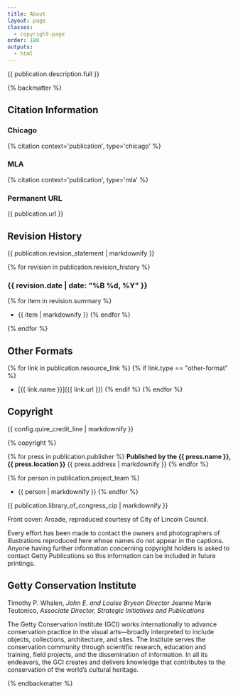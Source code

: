 ```yaml
---
title: About
layout: page
classes:
  - copyright-page
order: 180
outputs:
  - html
---
```


{{ publication.description.full }}

{% backmatter %}

<div class="citation-info">

## Citation Information

### Chicago

{% citation context='publication', type='chicago' %}

### MLA

{% citation context='publication', type='mla' %}

### Permanent URL

{{ publication.url }}

</div>
<div class="revision-history">

## Revision History

{{ publication.revision_statement | markdownify }}

{% for revision in publication.revision_history %}

### {{ revision.date | date: "%B %d, %Y" }}

{% for item in revision.summary %}
- {{ item | markdownify }}
{% endfor %}

{% endfor %}

</div>
<div class="other-formats">

## Other Formats

{% for link in publication.resource_link %}
{% if link.type == "other-format" %}
- [{{ link.name }}]({{ link.url }})
{% endif %}
{% endfor %}

</div>
<div class="copyright">

## Copyright

{{ config.quire_credit_line | markdownify }}

{% copyright %}

</div>
<div class="publisher">

{% for press in publication.publisher %}
**Published by the {{ press.name }}, {{ press.location }}**
{{ press.address | markdownify }}
{% endfor %}

</div>
<div class="project-team">

{% for person in publication.project_team %}
- {{ person | markdownify }}
{% endfor %}

</div>
<div class="cip-data">

{{ publication.library_of_congress_cip | markdownify }}

</div>
<div class="cover-image-credits">

Front cover: Arcade, reproduced courtesy of City of Lincoln Council.

Every effort has been made to contact the owners and photographers of illustrations reproduced here whose names do not appear in the captions. Anyone having further information concerning copyright holders is asked to contact Getty Publications so this information can be included in future printings.

</div>

## Getty Conservation Institute

Timothy P. Whalen, *John E. and Louise Bryson Director*
Jeanne Marie Teutonico, *Associate Director, Strategic Initiatives and Publications*

The Getty Conservation Institute (GCI) works internationally to advance conservation practice in the visual arts—broadly interpreted to include objects, collections, architecture, and sites. The Institute serves the conservation community through scientific research, education and training, field projects, and the dissemination of information. In all its endeavors, the GCI creates and delivers knowledge that contributes to the conservation of the world’s cultural heritage.

{% endbackmatter %}
